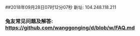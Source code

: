 ##2018年09月28日07时12分07秒 新址: 104.248.118.211
### 兔友常见问题及解答: https://github.com/wanggonging/d/blob/w/FAQ.md
